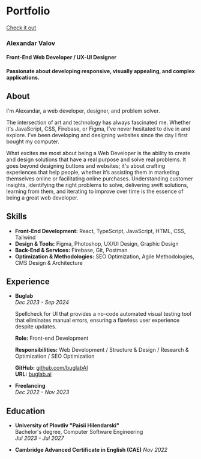 # Portfolio

[Check it out](https://portfolio-76600.web.app/ "Check it out")

### Alexandar Valov

#### Front-End Web Developer / UX-UI Designer

#### Passionate about developing responsive, visually appealing, and complex applications.

## About

I'm Alexandar, a web developer, designer, and problem solver.

The intersection of art and technology has always fascinated me. Whether it's JavaScript, CSS, Firebase, or Figma, I’ve never hesitated to dive in and explore. I’ve been developing and designing websites since the day I first bought my computer.

What excites me most about being a Web Developer is the ability to create and design solutions that have a real purpose and solve real problems. It goes beyond designing buttons and websites; it's about crafting experiences that help people, whether it’s assisting them in marketing themselves online or facilitating online purchases. Understanding customer insights, identifying the right problems to solve, delivering swift solutions, learning from them, and iterating to improve over time is the essence of being a great web developer.

## Skills

- **Front-End Development:** React, TypeScript, JavaScript, HTML, CSS, Tailwind
- **Design & Tools:** Figma, Photoshop, UX/UI Design, Graphic Design
- **Back-End & Services:** Firebase, Git, Postman
- **Optimization & Methodologies:** SEO Optimization, Agile Methodologies, CMS Design & Architecture

## Experience

- **Buglab**  
  _Dec 2023 - Sep 2024_

  Spellcheck for UI that provides a no-code automated visual testing tool that eliminates manual errors, ensuring a flawless user experience despite updates.

  **Role:** Front-end Development

  **Responsibilities:** Web Development / Structure & Design / Research & Optimization / SEO Optimization

  **GitHub:** [github.com/buglabAI](https://github.com/buglabAI)  
  **URL:** [buglab.ai](https://buglab.ai)

- **Freelancing**  
  _Dec 2022 - Nov 2023_

## Education

- **University of Plovdiv "Paisii Hilendarski"**  
Bachelor's degree, Computer Software Engineering  
  _Jul 2023 - Jul 2027_

- **Cambridge Advanced Certificate in English (CAE)**
_Nov 2022_
